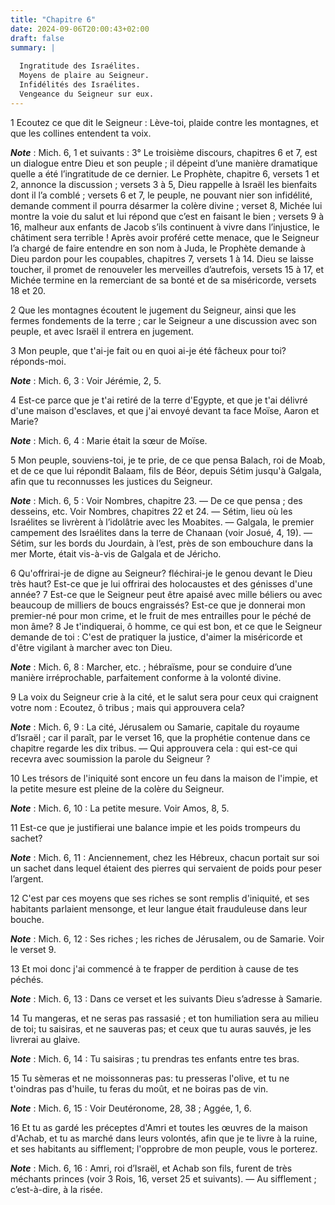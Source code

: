 ```yaml
---
title: "Chapitre 6"
date: 2024-09-06T20:00:43+02:00
draft: false
summary: |
  
  Ingratitude des Israélites.
  Moyens de plaire au Seigneur.
  Infidélités des Israélites.
  Vengeance du Seigneur sur eux.
---
```



1 Ecoutez ce que dit le Seigneur : Lève-toi, plaide contre les montagnes, et que les collines entendent ta voix.

***Note*** :  Mich. 6, 1 et suivants : 3° Le troisième discours, chapitres 6 et 7, est un dialogue entre Dieu et son peuple ; il dépeint d’une manière dramatique quelle a été l’ingratitude de ce dernier. Le Prophète, chapitre 6, versets 1 et 2, annonce la discussion ; versets 3 à 5, Dieu rappelle à Israël les bienfaits dont il l’a comblé ; versets 6 et 7, le peuple, ne pouvant nier son infidélité, demande comment il pourra désarmer la colère divine ; verset 8, Michée lui montre la voie du salut et lui répond que c’est en faisant le bien ; versets 9 à 16, malheur aux enfants de Jacob s’ils continuent à vivre dans l’injustice, le châtiment sera terrible ! Après avoir proféré cette menace, que le Seigneur l’a chargé de faire entendre en son nom à Juda, le Prophète demande à Dieu pardon pour les coupables, chapitres 7, versets 1 à 14. Dieu se laisse toucher, il promet de renouveler les merveilles d’autrefois, versets 15 à 17, et Michée termine en la remerciant de sa bonté et de sa miséricorde, versets 18 et 20.


2 Que les montagnes écoutent le jugement du Seigneur, ainsi que les fermes fondements de la terre ; car le Seigneur a une discussion avec son peuple, et avec Israël il entrera en jugement.


3 Mon peuple, que t'ai-je fait ou en quoi ai-je été fâcheux pour toi? réponds-moi.

***Note*** :  Mich. 6, 3 : Voir Jérémie, 2, 5.

4 Est-ce parce que je t'ai retiré de la terre d'Egypte, et que je t'ai délivré d'une maison d'esclaves, et que j'ai envoyé devant ta face Moïse, Aaron et Marie?

***Note*** :  Mich. 6, 4 : Marie était la sœur de Moïse.

5 Mon peuple, souviens-toi, je te prie, de ce que pensa Balach, roi de Moab, et de ce que lui répondit Balaam, fils de Béor, depuis Sétim jusqu'à Galgala, afin que tu reconnusses les justices du Seigneur.

***Note*** :  Mich. 6, 5 : Voir Nombres, chapitre 23. ― De ce que pensa ; des desseins, etc. Voir Nombres, chapitres 22 et 24. ― Sétim, lieu où les Israélites se livrèrent à l’idolâtrie avec les Moabites. ― Galgala, le premier campement des Israélites dans la terre de Chanaan (voir Josué, 4, 19). ― Sétim, sur les bords du Jourdain, à l’est, près de son embouchure dans la mer Morte, était vis-à-vis de Galgala et de Jéricho.


6 Qu'offrirai-je de digne au Seigneur? fléchirai-je le genou devant le Dieu très haut? Est-ce que je lui offrirai des holocaustes et des génisses d'une année? 7 Est-ce que le Seigneur peut être apaisé avec mille béliers ou avec beaucoup de milliers de boucs engraissés? Est-ce que je donnerai mon premier-né pour mon crime, et le fruit de mes entrailles pour le péché de mon âme? 8 Je t'indiquerai, ô homme, ce qui est bon, et ce que le Seigneur demande de toi : C'est de pratiquer la justice, d'aimer la miséricorde et d'être vigilant à marcher avec ton Dieu.

***Note*** :  Mich. 6, 8 : Marcher, etc. ; hébraïsme, pour se conduire d’une manière irréprochable, parfaitement conforme à la volonté divine.


9 La voix du Seigneur crie à la cité, et le salut sera pour ceux qui craignent votre nom : Ecoutez, ô tribus ; mais qui approuvera cela?

***Note*** :  Mich. 6, 9 : La cité, Jérusalem ou Samarie, capitale du royaume d’Israël ; car il paraît, par le verset 16, que la prophétie contenue dans ce chapitre regarde les dix tribus. ― Qui approuvera cela : qui est-ce qui recevra avec soumission la parole du Seigneur ?

10 Les trésors de l'iniquité sont encore un feu dans la maison de l'impie, et la petite mesure est pleine de la colère du Seigneur.

***Note*** :  Mich. 6, 10 : La petite mesure. Voir Amos, 8, 5.

11 Est-ce que je justifierai une balance impie et les poids trompeurs du sachet?

***Note*** :  Mich. 6, 11 : Anciennement, chez les Hébreux, chacun portait sur soi un sachet dans lequel étaient des pierres qui servaient de poids pour peser l’argent.

12 C'est par ces moyens que ses riches se sont remplis d'iniquité, et ses habitants parlaient mensonge, et leur langue était frauduleuse dans leur bouche.

***Note*** :  Mich. 6, 12 : Ses riches ; les riches de Jérusalem, ou de Samarie. Voir le verset 9.


13 Et moi donc j'ai commencé à te frapper de perdition à cause de tes péchés.

***Note*** :  Mich. 6, 13 : Dans ce verset et les suivants Dieu s’adresse à Samarie.

14 Tu mangeras, et ne seras pas rassasié ; et ton humiliation sera au milieu de toi; tu saisiras, et ne sauveras pas; et ceux que tu auras sauvés, je les livrerai au glaive.

***Note*** :  Mich. 6, 14 : Tu saisiras ; tu prendras tes enfants entre tes bras.

15 Tu sèmeras et ne moissonneras pas: tu presseras l'olive, et tu ne t'oindras pas d'huile, tu feras du moût, et ne boiras pas de vin.

***Note*** :  Mich. 6, 15 : Voir Deutéronome, 28, 38 ; Aggée, 1, 6.


16 Et tu as gardé les préceptes d'Amri et toutes les œuvres de la maison d'Achab, et tu as marché dans leurs volontés, afin que je te livre à la ruine, et ses habitants au sifflement; l'opprobre de mon peuple, vous le porterez.

***Note*** :  Mich. 6, 16 : Amri, roi d’Israël, et Achab son fils, furent de très méchants princes (voir 3 Rois, 16, verset 25 et suivants). ― Au sifflement ; c’est-à-dire, à la risée.

